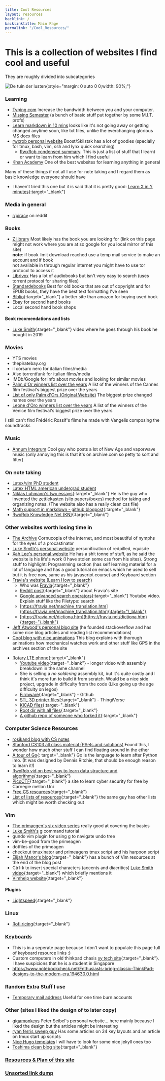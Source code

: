 ```yaml
---
title: Cool Resources
layout: resources
backlink: /
backlinktitle: Main Page
permalink: "/Cool_Resources/"
---
```


# This is a collection of websites I find cool and useful

They are roughly divided into subcategories

![De tuin der lusten](/assets/images/Jardin.jpg){:style="margin: 0 auto 0 0;width: 90%;"}

### Learning

- <a href="https://www.typing.com/" target="_blank">Typing.com</a> Increase the bandwidth between you and your computer<!--Learn to touch type it is crucial, this is the website I used to learn (learnt it over the pandemic). As Jeff Atwood (one of the founders of stackoverflow) once said "We are typists first, then programmers"-->.
- <a href="https://missing.csail.mit.edu/" target="_blank">Missing Semester</a> (a bunch of basic stuff put together by some M.I.T. profs)
- <a href="https://commonmark.org/help/" target="_blank">Learn markdown in 10 mins</a> looks like it's not going away or getting changed anytime soon, like txt files, unlike the everchanging glorious MS docx files
- <a href="https://rwxrob.live/" target="_blank">rwxrob personal website</a> Boost/Skilstak has a lot of goodies (specially for tmux, bash, vim, ssh and lynx quick searching)
  - <a href="/resources/rwxrob">RwxRob condensed summary</a>. This is just a list of stuff that I learnt or want to learn from him which I find useful
- <a href="https://www.khanacademy.org/" target="_blank">Khan Academy</a> One of the best websites for learning anything in general

Many of these things if not all I use for note taking and I regard them as basic knowledge everyone should have

- I haven't tried this one but it is said that it is pretty good: [Learn X in Y minutes](https://www.reddit.com/r/InternetIsBeautiful/comments/qoz9vg/you_found_the_place_that_will_teach_you_how_to/){:target="\_blank"}

### Media in general

- <a href="https://www.reddit.com/r/Piracy/wiki/megathread/" target="_blank">r/piracy</a> on reddit

### Books

- <a href="https://z-lib.org/" target="_blank">Z library</a> Most likely has the book you are looking for (link on this page might not work where you are at so google for you local mirror of this site)\
  **note**: if book limit download reached use a temp mail service
  to make an account and if book <br /> not available in through regular internet
  you might have to use tor protocol to access it
- <a href="https://librivox.org/" target="_blank">Librivox</a> Has a lot of audiobooks but isn't very easy to search (uses torrent protocol for sharing files)
- <a href="https://standardebooks.org/ebooks" target="_blank">Standardebooks</a> Best for old books that are out of copyright and for EPUB books, they have the best text formatting I've seen
- [Biblio](https://www.biblio.com/){:target="\_blank"} a better site than amazon for buying used book
- Ebay for second hand books
- Local second hand book shops

#### Book recomendations and lists

- [Luke Smith](https://www.youtube.com/watch?v=X9cBFNbihFU&ab_channel=LukeSmith){:target="\_blank"} video where he goes through his book he bought in 2019

### Movies

- YTS movies
- thepiratebay.org
- il corsaro nero for italian films/media
- Also torrentfunk for italian films/media
- IMDb/Google for info about movies and looking for similar movies
- <a href='https://en.wikipedia.org/wiki/Palme_d%27Or' target="_blank">Palm d'Or winners list over the years</a> A list of the winners of the Cannes film festival's biggest prize over the years
- <a href='https://www.festival-cannes.com/en/74-editions/palme/a-brief-history-of-the-palme-dor' target="_blank">List of only Palm d'Ors (Original Website)</a> The biggest prize changed names over the years
- <a href='https://en.wikipedia.org/wiki/Golden_Lion' target="_blank">Leone d'Oro winners list over the years</a> A list of the winners of the Venice film festival's biggest prize over the years

I still can't find Frédéric Rossif's films he made with Vangelis composing the soundtracks

### Music

- <a href='https://archive.org/search.php?query=creator%3A"Annum+Integrum"' target="_blank">Annum Integrum</a> Cool guy who posts a lot of New Age and vaporwave music (only annoying this is that it's on archive.com so petty to sort and filter)

### On note taking

- <a href="https://castel.dev/post/lecture-notes-1/" target="_blank">Latex/vim PhD student</a>
- <a href="https://ericchapdelaine.com/articles/how-i-take-notes" target="_blank">Latex HTML american undergrad student</a>
- [Niklas Luhmann's two essays](https://luhmann.surge.sh/){:target="\_blank"} He is the guy who invented the zettlekasten (slip papers/boxes) method for taking and organizing notes. (The website also has a really clean css file)
- [Math support in markdown - github blogpost](https://github.blog/2022-05-19-math-support-in-markdown/){:target="\_blank"}
- [RwxRob Knowledge Net (KN)](https://gitlab.com/rwx.gg/kn/README){:target="\_blank"}

### Other websites worth losing time in

- <a href="https://archive.org/" target="_blank">The Archive</a> Cornucopia of the internet, and most beautiful of nymphs for the eyes of a procastinator
- <a href="https://lukesmith.xyz/" target="_blank">Luke Smith's personal website</a> personification of redpilled, equisde
- <a href="http://xahlee.org/" target="_blank">Xah Lee's personal website</a> He has a shit tonne of stuff, as he said the website is his life's work (I have stolen some css from his sites). Strong stuff to highlight: Programming section (has self learning material for a lot of language and has a good tutorial on emacs which he used to sell but it is free now, same as his javascript course) and Keyboard section
- <a href="https://fravia.net/" target="_blank">Fravia's website (Learn How to search)</a>
  - Who was [Fravia](https://wikimili.com/en/Fravia){:target="\_blank"}
  - [Reddit post](https://www.reddit.com/r/InternetIsBeautiful/comments/qoz9vg/you_found_the_place_that_will_teach_you_how_to/){:target="\_blank"} about Fravia's site
  - [Google advanced search operators](https://www.youtube.com/watch?v=VHCzU6sJagw&ab_channel=RankYa){:target="\_blank"} Youtube video. Explain stuff like the Filetype: search
  - [https://fravia.net/machine_translation.htm](https://fravia.net/machine_translation.htm){:target="\_blank"}
  - [https://fravia.net/dictiona.htm](https://fravia.net/dictiona.htm){:target="\_blank"}
- <a href="https://blog.codinghorror.com/" target="_blank">Jeff Atwood's personal blog site</a> (he founded stackoverflow and has some nice blog articles and reading list recommendations)
- <a href="https://ciechanow.ski/" target="_blank">Cool blog with nice animations</a> This blog explains with thorough animations how mechanical watches work and other stuff like GPS in the archives section of the site
* [Rotary LTE phone](http://www.justine-haupt.com/rotarycellphone/index.html){:target="_blank"}
	* [Youtube video](https://www.youtube.com/watch?v=uV1C-41tq64&ab_channel=JustineHaupt){:target="_blank"} - longer video with assembly breakdown in the same channel
	* She is selling a *no soldering* assembly kit, but it's quite costly and I think it's more fun to build it from scratch. Would be a nice side project, upgrade in difficulty from the code (Like going up the age difficulty on legos)
	* [Firmware](https://github.com/jhaupt/RotaryCellphone){:target="_blank"} - Github
	* [STL 3D printer files](https://www.thingiverse.com/thing:4161708/files){:target="_blank"} - ThingiVerse
	* [KiCAD files](http://www.justine-haupt.com/rotarycellphoneinfo/designfiles/electrical_kicad/){:target="_blank"}
	* [Root dir with all files](http://www.justine-haupt.com/rotarycellphoneinfo/designfiles/){:target="_blank"}
	* [A github repo of someone who forked it](https://github.com/riosil/RotaryCellphone){:target="_blank"}

### Computer Science Resources

- <a href="https://rosikand.github.io/notes/" target="_blank">rosikand blog with CS notes</a>
- <a href="https://web.stanford.edu/class/archive/cs/cs103/cs103.1202/" target="_blank">Stanford CS103 all class material (PSets and solutions)</a> Found this, I wonder how much other stuff I can find floating around in the ether
- [A tour of Go](https://go.dev/tour/welcome/1){: target="\_blank"} Go is the language to learn after Python imo. (It was designed by Dennis Ritchie, that should be enough reason to learn it!)
- [RwxRob vid on best way to learn data structure and algorithms](https://www.youtube.com/watch?v=zpcv7lFip5Q&ab_channel=rwxrob){:target="\_blank"}
- [PicoCTF](https://picoctf.org/){:target="\_blank"} a site to learn cyber security for free by Carnegie mellon Uni
- [Free CS resources](https://github.com/EbookFoundation/free-programming-books){:target="\_blank"}
- [List of lists of resources](https://github.com/stars/Xaxeric/lists/godmode-knowledge){:target="\_blank"} the same guy has other lists which might be worth checking out

### Vim

- <a href="https://www.youtube.com/playlist?list=PLm323Lc7iSW_wuxqmKx_xxNtJC_hJbQ7R" target="_blank">The primaegen's six video series</a> really good at covering the basics
- <a href="https://www.youtube.com/watch?v=bQfFvExpZDU&t=61s&ab_channel=LukeSmith" target="_blank">Luke Smith's</a> g command tutorial
- gundo vim plugin for using g to navigate undo tree
- vim-be-good from the primeagen
- dotfiles of the primeagen
- checkout tmuxinator and primeagens tmux script and his harpoon script
- [Elijah Manor's blog](https://elijahmanor.com/blog/neovim-tmux){:target="\_blank"} has a bunch of Vim resources at the end of the blog post
- Ctrl-k to insert special characters (accents and diacritics) [Luke Smith video](https://www.youtube.com/watch?v=WPvvOEiiF28&ab_channel=LukeSmith){:target="\_blank"} which briefly mentions it
- [Vimhelp website](https://vimhelp.org/intro.txt.html#internet){:target="\_blank"}

#### Plugins

- [Lightspeed](https://github.com/ggandor/lightspeed.nvim){:target="\_blank"}

### Linux

- [Rofi ricing](https://github.com/adi1090x/rofi){:target="\_blank"}

### <a href="/resources/keyboards" >Keyboards</a>

- This is in a seperate page because I don't want to populate this page full of keyboard resource links :)
- Custom computers in old thinkpad chasis [xy tech site](https://www.xyte.ch/mods/x210-x2100/){:target="\_blank"}. I have suspicions that he is a student in Singapore
- https://www.notebookcheck.net/Enthusiasts-bring-classic-ThinkPad-designs-to-the-modern-era.194630.0.html

### Random Extra Stuff I use

- <a href="https://temp-mail.org/en/" target="_blank">Temporary mail address</a> Useful for one time burn accounts

### Other (sites I liked the design of to later copy)

- <a href="https://gigamonkeys.com/" target="_blank">gigamonkeys</a> Peter Seibel's personal website... here mainly because I liked the design but the articles might be interesting
- <a href="https://ryan.himmelwright.net/post/scripting-tmux-workspaces/" target="_blank">ryan ferris sweep guy</a> Has some articles on 34 key layouts and an article on tmux start up scripts
- <a href="hugo">Nice Hugo templates</a> I will have to look for some nice jekyll ones too
- [Toshima clean blog site](https://blog.toshima.ru/){:target="\_blank"}

### <a href="/resources/used_this_website" >Resources & Plan of this site</a>

### <a href="/resources/link_dump" >Unsorted link dump</a>

